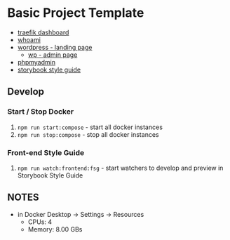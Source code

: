 # Basic Project Template

- [traefik dashboard](http://localhost:8080/dashboard)
- [whoami](https://whoami-basic-prj.localhost)
- [wordpress - landing page](https://wordpress-landing-page-basic-prj.localhost/)
  - [wp - admin page](https://wordpress-landing-page-basic-prj.localhost/wp-admin/)
- [phpmyadmin](https://phpmyadmin-basic-prj.localhost/)
- [storybook style guide](https://frontend-style-guide-basic-prj.localhost/)

## Develop

### Start / Stop Docker
1. `npm run start:compose` - start all docker instances
2. `npm run stop:compose` - stop all docker instances

### Front-end Style Guide
1. `npm run watch:frontend:fsg` - start watchers to develop and preview in Storybook Style Guide

## NOTES
- in Docker Desktop -> Settings -> Resources
  - CPUs: 4
  - Memory: 8.00 GBs